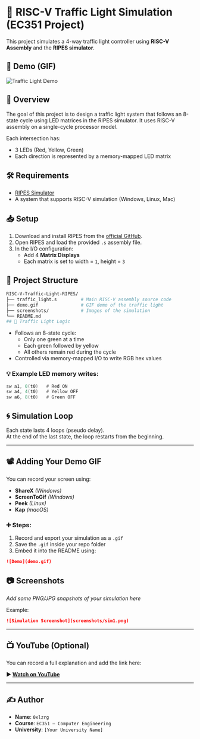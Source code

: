 # 🚦 RISC-V Traffic Light Simulation (EC351 Project)

This project simulates a 4-way traffic light controller using **RISC-V Assembly** and the **RIPES simulator**.

## 📸 Demo (GIF)
<!-- Insert your GIF demo here -->
![Traffic Light Demo](path/to/demo.gif)

## 🎯 Overview

The goal of this project is to design a traffic light system that follows an 8-state cycle using LED matrices in the RIPES simulator. It uses RISC-V assembly on a single-cycle processor model.

Each intersection has:
- 3 LEDs (Red, Yellow, Green)
- Each direction is represented by a memory-mapped LED matrix

## 🛠 Requirements

- [RIPES Simulator](https://github.com/mortbopet/Ripes)
- A system that supports RISC-V simulation (Windows, Linux, Mac)

## 📥 Setup

1. Download and install RIPES from the [official GitHub](https://github.com/mortbopet/Ripes/releases).
2. Open RIPES and load the provided `.s` assembly file.
3. In the I/O configuration:
   - Add 4 **Matrix Displays**
   - Each matrix is set to width = `1`, height = `3`

## 🧠 Project Structure

```bash
RISC-V-Traffic-Light-RIPES/
├── traffic_light.s         # Main RISC-V assembly source code
├── demo.gif                # GIF demo of the traffic light
├── screenshots/            # Images of the simulation
└── README.md
## 🚦 Traffic Light Logic
```

- Follows an 8-state cycle:
  - Only one green at a time
  - Each green followed by yellow
  - All others remain red during the cycle
- Controlled via memory-mapped I/O to write RGB hex values

### 💡 Example LED memory writes:

```asm
sw a1, 0(t0)   # Red ON
sw a4, 4(t0)   # Yellow OFF
sw a6, 8(t0)   # Green OFF
```
## 🌀 Simulation Loop

Each state lasts 4 loops (pseudo delay).  
At the end of the last state, the loop restarts from the beginning.

---

## 📽 Adding Your Demo GIF

You can record your screen using:

- **ShareX** *(Windows)*
- **ScreenToGif** *(Windows)*
- **Peek** *(Linux)*
- **Kap** *(macOS)*

### ➕ Steps:

1. Record and export your simulation as a `.gif`
2. Save the `.gif` inside your repo folder
3. Embed it into the README using:

```markdown
![Demo](demo.gif)
```
## 📷 Screenshots

_Add some PNG/JPG snapshots of your simulation here_

Example:

```markdown
![Simulation Screenshot](screenshots/sim1.png)
```

---

## 📺 YouTube (Optional)

You can record a full explanation and add the link here:

**▶️ [Watch on YouTube](https://youtube.com/your-video)**

---

## ✍️ Author

- **Name**: `0xlzrg`  
- **Course**: `EC351 – Computer Engineering`  
- **University**: `[Your University Name]`
